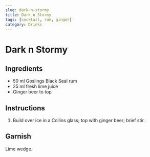 ```yaml
---
slug: dark-n-stormy
title: Dark n Stormy
tags: [cocktail, rum, ginger]
category: Drinks
---
```


# Dark n Stormy

## Ingredients

- 50 ml Goslings Black Seal rum
- 25 ml fresh lime juice
- Ginger beer to top

## Instructions

1. Build over ice in a Collins glass; top with ginger beer; brief stir.

## Garnish

Lime wedge.
